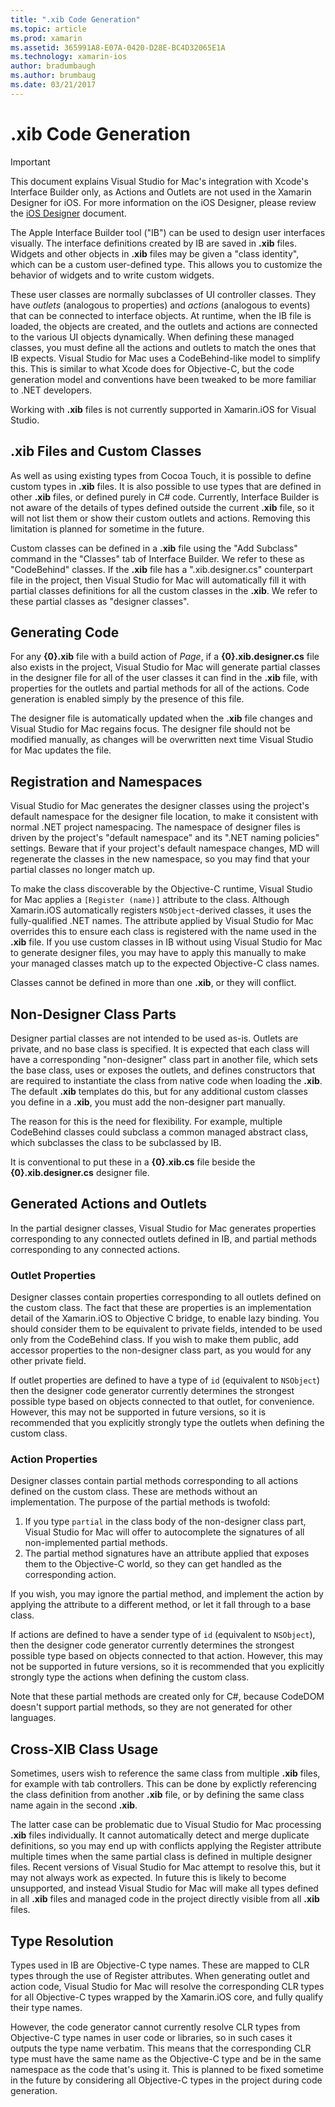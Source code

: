 ```yaml
---
title: ".xib Code Generation"
ms.topic: article
ms.prod: xamarin
ms.assetid: 365991A8-E07A-0420-D28E-BC4D32065E1A
ms.technology: xamarin-ios
author: bradumbaugh
ms.author: brumbaug
ms.date: 03/21/2017
---
```


# .xib Code Generation

> [!IMPORTANT]
>  This document explains Visual Studio for Mac's integration with Xcode's Interface Builder only,
as Actions and Outlets are not used in the Xamarin Designer for iOS. For more information on the iOS Designer,
please review the [iOS Designer](~/ios/user-interface/designer/index.md) document.

The Apple Interface Builder tool ("IB") can be used to design user
interfaces visually. The interface definitions created by IB are saved in **.xib** files. Widgets and other objects in **.xib** files may be given a "class identity",
which can be a custom user-defined type. This allows you to customize the
behavior of widgets and to write custom widgets.

These user classes are normally subclasses of UI controller classes. They
have *outlets* (analogous to properties) and *actions* (analogous
to events) that can be connected to interface objects. At runtime, when the IB
file is loaded, the objects are created, and the outlets and actions are
connected to the various UI objects dynamically. When defining these managed
classes, you must define all the actions and outlets to match the ones that IB
expects. Visual Studio for Mac uses a CodeBehind-like model to simplify this. This is
similar to what Xcode does for Objective-C, but the code generation model and
conventions have been tweaked to be more familiar to .NET developers.

Working with **.xib** files is not currently supported in Xamarin.iOS for Visual Studio.

## .xib Files and Custom Classes

As well as using existing types from Cocoa Touch, it is possible to define
custom types in **.xib** files. It is also possible to use types that are defined in
other **.xib** files, or defined purely in C# code. Currently, Interface Builder is not aware of the details of types defined outside the current **.xib** file, so it will not list them or show their custom outlets and actions. Removing this limitation is planned for sometime in the future.

Custom classes can be defined in a **.xib** file using the "Add Subclass" command
in the "Classes" tab of Interface Builder. We refer to these as "CodeBehind"
classes. If the **.xib** file has a ".xib.designer.cs" counterpart file in the
project, then Visual Studio for Mac will automatically fill it with partial classes
definitions for all the custom classes in the **.xib**. We refer to these partial
classes as "designer classes".

## Generating Code

For any **{0}.xib** file with a build action of *Page*, if a **{0}.xib.designer.cs** file also exists in the
 project, Visual Studio for Mac will
generate partial classes in the designer file for all of the user classes it can
find in the **.xib** file, with properties for the outlets and partial methods for
all of the actions. Code generation is enabled simply by the presence of this
file.

The designer file is automatically updated when the **.xib** file changes and
Visual Studio for Mac regains focus. The designer file should not be modified manually, as
changes will be overwritten next time Visual Studio for Mac updates the file.

## Registration and Namespaces

Visual Studio for Mac generates the designer classes using the project's default
namespace for the designer file location, to make it consistent with normal .NET
project namespacing. The namespace of designer files is driven by the project's
"default namespace" and its ".NET naming policies" settings. Beware that if your
project's default namespace changes, MD will regenerate the classes in the new
namespace, so you may find that your partial classes no longer match up.

To make the class discoverable by the Objective-C runtime, Visual Studio for Mac
applies a `[Register (name)]` attribute to the class. Although Xamarin.iOS automatically registers `NSObject`-derived classes, it uses the fully-qualified .NET names. The attribute applied by Visual Studio for Mac overrides this to ensure each class is registered with the name used in the **.xib** file. If you use custom
classes in IB without using Visual Studio for Mac to generate designer files, you may have
to apply this manually to make your managed classes match up to the expected
Objective-C class names.

Classes cannot be defined in more than one **.xib**, or they will conflict.

## Non-Designer Class Parts

Designer partial classes are not intended to be used as-is. Outlets are
private, and no base class is specified. It is expected that each class will have a corresponding "non-designer" class part in another file, which sets the base class, uses or exposes the outlets, and defines constructors that are required to instantiate the class from native code when loading the **.xib**. The default **.xib** templates do this, but for any additional custom classes you define in a **.xib**, you must add the non-designer part manually.

The reason for this is the need for flexibility. For example, multiple CodeBehind classes could subclass a common managed abstract class, which subclasses the class to be subclassed by IB.

It is conventional to put these in a **{0}.xib.cs** file beside the **{0}.xib.designer.cs** designer file.

<a name="generated" />

## Generated Actions and Outlets

In the partial designer classes, Visual Studio for Mac generates properties
corresponding to any connected outlets defined in IB, and partial methods
corresponding to any connected actions.

### Outlet Properties

Designer classes contain properties corresponding to all outlets defined on
the custom class. The fact that these are properties is an implementation detail
of the Xamarin.iOS to Objective C bridge, to enable lazy binding. You should
consider them to be equivalent to private fields, intended to be used only from the
CodeBehind class. If you wish to make them public, add accessor properties to
the non-designer class part, as you would for any other private field.

If outlet properties are defined to have a type of `id` (equivalent to
`NSObject`) then the designer code generator currently determines the strongest
possible type based on objects connected to that outlet, for convenience.
However, this may not be supported in future versions, so it is recommended that
you explicitly strongly type the outlets when defining the custom class.

### Action Properties

Designer classes contain partial methods corresponding to all actions defined
on the custom class. These are methods without an implementation. The purpose of
the partial methods is twofold:

1.  If you type  `partial` in the class body of the non-designer class part, Visual Studio for Mac will
offer to autocomplete the signatures of all non-implemented partial methods.
2.  The partial method signatures have an attribute applied that exposes them to the Objective-C world,
so they can get handled as the corresponding action.


If you wish, you may ignore the partial method, and implement the action by
applying the attribute to a different method, or let it fall through to a base
class.

If actions are defined to have a sender type of `id` (equivalent to `NSObject`),
then the designer code generator currently determines the strongest possible
type based on objects connected to that action. However, this
may not be supported in future versions, so it is recommended that you
explicitly strongly type the actions when defining the custom class.

Note that these partial methods are created only for C#, because CodeDOM
doesn't support partial methods, so they are not generated for other
languages.

## Cross-XIB Class Usage

Sometimes, users wish to reference the same class from multiple **.xib** files, for
example with tab controllers. This can be done by explictly referencing the
class definition from another **.xib** file, or by defining the same class name again
in the second **.xib**.

The latter case can be problematic due to Visual Studio for Mac processing **.xib** files individually. It cannot automatically detect and merge duplicate definitions, so you may end up with conflicts applying the Register attribute multiple times when the same partial class is defined in multiple designer files. Recent versions of Visual Studio for Mac attempt to resolve this, but it may not
always work as expected. In future this is likely to become unsupported, and
instead Visual Studio for Mac will make all types defined in all **.xib** files and managed
code in the project directly visible from all **.xib** files.

## Type Resolution

Types used in IB are Objective-C type names. These are mapped to CLR types
through the use of Register attributes. When generating outlet and action code,
Visual Studio for Mac will resolve the corresponding CLR types for all Objective-C types
wrapped by the Xamarin.iOS core, and fully qualify their type names.

However, the code generator cannot currently resolve CLR types from
Objective-C type names in user code or libraries, so in such cases it outputs
the type name verbatim. This means that the corresponding CLR type must have the
same name as the Objective-C type and be in the same namespace as the code
that's using it. This is planned to be fixed sometime in the future by
considering all Objective-C types in the project during code generation.
